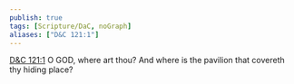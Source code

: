 ```yaml
---
publish: true
tags: [Scripture/DaC, noGraph]
aliases: ["D&C 121:1"]
---
```

[D&C 121:1](https://churchofjesuschrist.org/study/scriptures/dc-testament/dc/121?lang=eng&id=p1#p1) O GOD, where art thou? And where is the pavilion that covereth thy hiding place?
